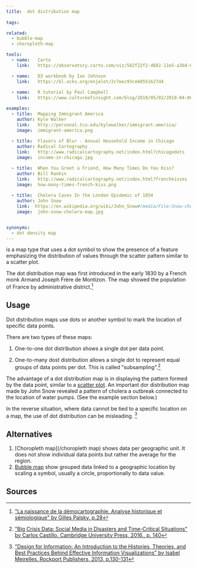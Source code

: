 ```yaml
---
title:  dot distribution map
  
tags:

related:
  - bubble-map
  - choropleth-map

tools:
  - name:   Carto
    link:   https://observatory.carto.com/viz/582f22f2-d682-11e5-a3bd-0ecfd53eb7d3/public_map

  - name:   D3 workbook by Ian Johnson
    link:   https://bl.ocks.org/enjalot/2c7eec93ce68551627d4
    
  - name:   R tutorial by Paul Campbell
    link:   https://www.cultureofinsight.com/blog/2018/05/02/2018-04-08-multivariate-dot-density-maps-in-r-with-sf-ggplot2

examples:
  - title:  Mapping Immigrant America
    author: Kyle Walker
    link:   http://personal.tcu.edu/kylewalker/immigrant-america/
    image:  immigrant-america.png
  
  - title:  Flavors of Blur - Annual Household Income in Chicago
    author: Radical Cartography
    link:   http://www.radicalcartography.net/index.html?chicagodots
    image:  income-in-chicago.jpg

  - title:  When You Greet a Friend, How Many Times Do You Kiss?
    author: Bill Rankin
    link:   http://www.radicalcartography.net/index.html?frenchkisses
    image:  how-many-times-french-kiss.png
    
  - title:  Cholera Cases In the London Epidemic of 1854
    author: John Snow
    link:  https://en.wikipedia.org/wiki/John_Snow#/media/File:Snow-cholera-map-1.jpg
    image:  john-snow-cholera-map.jpg


synonyms:
  - dot density map
---
```

is a map type that uses a dot symbol to show the presence of a feature emphasizing the distribution of values through the scatter pattern similar to a scatter plot.

<!--more-->
The dot distribution map was first introduced in the early 1830 by a French monk Armand Joseph Frère de Montizon. The map showed the population of France by administrative district.[^palsky]

## Usage
Dot distribution maps use dots or another symbol to mark the location of specific data points.

There are two types of these maps:

1. One-to-one dot distribution shows a single dot per data point.

2. One-to-many dost distribution allows a single dot to represent equal groups of data points per dot. This is called "subsampling".[^castillo]

The advantage of a dot distribution map is in displaying the pattern formed by the data point, similar to a [scatter plot](/scatter-plot). An important dor distribution map made by John Snow revealed a pattern of cholera a outbreak connected to the location of water pumps. (See the example section below.)

In the reverse situation, where data cannot be tied to a specific location on a map, the use of dot distribution can be misleading. [^meirelles]

## Alternatives

1. [Choropleth map](/choropleth map) shows data per geographic unit. It does not show individual data points but rather the average for the region.
2. [Bubble map](/bubble-map) show grouped data linked to a geographic location by scaling a symbol, usually a circle, proportionally to data value.


## Sources 

[^palsky]: ["La naissance de la démocartographie. Analyse historique et sémiologique" by Gilles Palsky. p.28](http://www.persee.fr/doc/espos_0755-7809_1984_num_2_2_956)

[^castillo]: ["Big Crisis Data: Social Media in Disasters and Time-Critical Situations" by Carlos Castillo.  Cambridge University Press, 2016., p. 140](https://books.google.com/books?id=c1KJDAAAQBAJ)

[^meirelles]: ["Design for Information: An Introduction to the Histories, Theories, and Best Practices Behind Effective Information Visualizations" by Isabel Meirelles. Rockport Publishers, 2013, p.130-131](https://books.google.fr/books?id=RFb0AwAAQBAJ)

